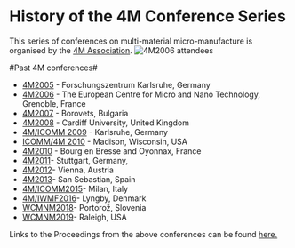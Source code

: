 # History of the 4M Conference Series 

This series of conferences on multi-material micro-manufacture is organised by the [4M Association](/4m-association/node/1). 
![4M2006 attendees](/4m-association/assets/images/060920_092cropped_edit.jpg)
<!--break-->
#Past 4M conferences#

 * [4M2005](http://www.4m-net.org/4M_Conference "4M2005 Conference") - Forschungszentrum Karlsruhe, Germany  
 * [4M2006](http://www.4m-net.org/Conference/4M2006 "4M2006 Conference") - The European Centre for Micro and Nano Technology, Grenoble, France  
 * [4M2007](http://www.4m-net.org/Conference/4M2007 "4M2007 Conference") - Borovets, Bulgaria  
 * [4M2008](http://www.4m-net.org/Conference/4M2008 "4M2008 Conference") - Cardiff University, United Kingdom
 * [4M/ICOMM 2009](/4m-association/conference/2009) - Karlsruhe, Germany
 * [ICOMM/4M 2010](http://www.conferencing.uwex.edu/conferences/ICOMM10) - Madison, Wisconsin, USA  
 * [4M2010](/4m-association/conference/2010) - Bourg en Bresse and Oyonnax, France   
 * [4M2011](/4m-association/conference/2011)- Stuttgart, Germany,  
 * [4M2012](/4m-association/conference/2012)- Vienna, Austria  
 * [4M2013](/4m-association/conference/2013)- San Sebastian, Spain
 * [4M/ICOMM2015](/4m-association/conference/2015)- Milan, Italy 
 * [4M/IWMF2016](/4m-association/conference/2016)- Lyngby, Denmark
 * [WCMNM2018](/4m-association/conference/2018)- Portorož, Slovenia
 * [WCMNM2019](/4m-association/content/WCMNM-2019)- Raleigh, USA


Links to the Proceedings from the above conferences can be found [here.](/4m-association/content/4M-conference-series.html)